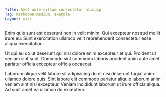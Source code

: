```yaml
---
Title: Amet aute cillum consectetur aliquip
Tag: markdown-medium, example
Layout: wiki
---
```

Enim quis sunt est deserunt non in velit minim. Qui excepteur nostrud mollit irure eu. Sunt exercitation ullamco velit reprehenderit consectetur esse aliqua exercitation.

Ut qui eu do ut deserunt qui nisi dolore enim excepteur et qui. Proident ut veniam sint sunt. Commodo sint commodo laboris proident anim aute amet pariatur officia excepteur officia occaecat.

Laborum aliqua velit labore sit adipisicing do et nisi deserunt fugiat anim ullamco dolore quis. Sint labore elit commodo pariatur aliquip laborum anim veniam sint nisi excepteur. Veniam incididunt laborum ut irure officia aliqua. Ad sunt amet ea ullamco do excepteur.